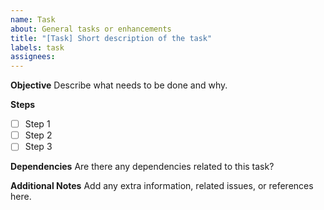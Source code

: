 ```yaml
---
name: Task
about: General tasks or enhancements
title: "[Task] Short description of the task"
labels: task
assignees: 
---
```


**Objective**
Describe what needs to be done and why.

**Steps**
- [ ] Step 1
- [ ] Step 2
- [ ] Step 3

**Dependencies**
Are there any dependencies related to this task?

**Additional Notes**
Add any extra information, related issues, or references here.
